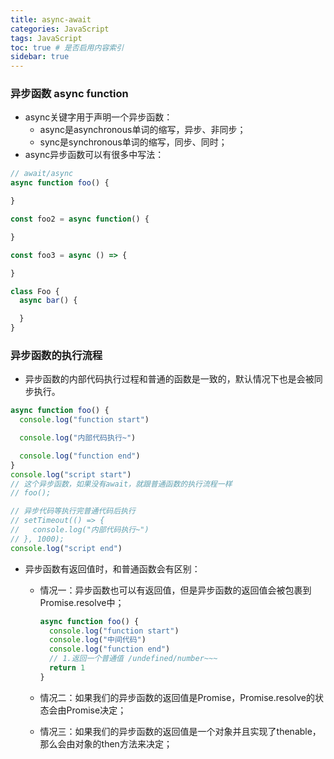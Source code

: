 ```yaml
---
title: async-await
categories: JavaScript
tags: JavaScript
toc: true # 是否启用内容索引
sidebar: true
---
```


### 异步函数 async function

- async关键字用于声明一个异步函数：
  - async是asynchronous单词的缩写，异步、非同步；
  - sync是synchronous单词的缩写，同步、同时；
- async异步函数可以有很多中写法：

```javascript
// await/async
async function foo() {

}

const foo2 = async function() {

}

const foo3 = async () => {

}

class Foo {
  async bar() {

  }
}
```

### 异步函数的执行流程

- 异步函数的内部代码执行过程和普通的函数是一致的，默认情况下也是会被同步执行。

```javascript
async function foo() {
  console.log("function start")

  console.log("内部代码执行~")

  console.log("function end")
}
console.log("script start")
// 这个异步函数，如果没有await，就跟普通函数的执行流程一样
// foo();

// 异步代码等执行完普通代码后执行
// setTimeout(() => {
//   console.log("内部代码执行~")
// }, 1000);
console.log("script end")
```

- 异步函数有返回值时，和普通函数会有区别：

  - 情况一：异步函数也可以有返回值，但是异步函数的返回值会被包裹到Promise.resolve中；

    ```javascript
    async function foo() {
      console.log("function start")
      console.log("中间代码")
      console.log("function end")
      // 1.返回一个普通值 /undefined/number~~~
      return 1
    }
    ```

    

  - 情况二：如果我们的异步函数的返回值是Promise，Promise.resolve的状态会由Promise决定；

  - 情况三：如果我们的异步函数的返回值是一个对象并且实现了thenable，那么会由对象的then方法来决定；

